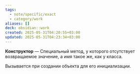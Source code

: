 ```yaml
---
tags:
  - note/specific/exact
  - category/work
aliases: []
deck: obsidian::work
created: 2025-05-31T04:20:55+03:00
updated: 2025-05-31T04:23:34+03:00
---
```


**Конструктор**
—
Специальный метод, у которого отсутствует возвращаемое значение, а имя такое же, как у класса.

Вызывается при создании объекта для его инициализации.
